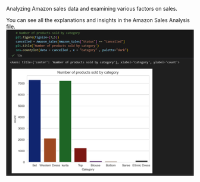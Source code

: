 Analyzing Amazon sales data and examining various factors on sales.


You can see all the explanations and insights in the Amazon Sales Analysis file.
![](https://github.com/miladhe22/Amazon_Sales_Analysis/blob/70d837bda58d0622899380c65ce3810f81b0beaf/Screenshot%20(345).png)
